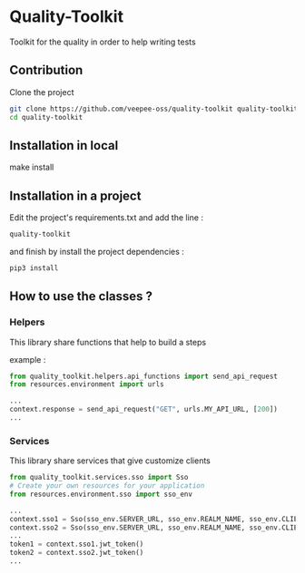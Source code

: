 # Quality-Toolkit

Toolkit for the quality in order to help writing tests

## Contribution

Clone the project

```bash
git clone https://github.com/veepee-oss/quality-toolkit quality-toolkit
cd quality-toolkit
```

## Installation in local

make install

## Installation in a project

Edit the project's requirements.txt and add the line :

```txt
quality-toolkit
```

and finish by install the project dependencies :

```bash
pip3 install
```

## How to use the classes ?

### Helpers

This library share functions that help to build a steps

example :

```python
from quality_toolkit.helpers.api_functions import send_api_request
from resources.environment import urls

...
context.response = send_api_request("GET", urls.MY_API_URL, [200])
...
```

### Services

This library share services that give customize clients

```python
from quality_toolkit.services.sso import Sso
# Create your own resources for your application
from resources.environment.sso import sso_env

...
context.sso1 = Sso(sso_env.SERVER_URL, sso_env.REALM_NAME, sso_env.CLIENT_ID, sso_env.CLIENT_SECRET, sso_env.AUDIENCE)
context.sso2 = Sso(sso_env.SERVER_URL, sso_env.REALM_NAME, sso_env.CLIENT_ID, sso_env.CLIENT_SECRET, sso_env.AUDIENCE)
...
token1 = context.sso1.jwt_token()
token2 = context.sso2.jwt_token()
...
```
